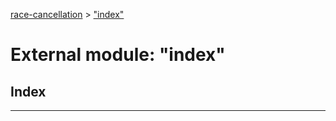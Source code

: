 [race-cancellation](../README.md) > ["index"](../modules/_index_.md)

# External module: "index"

## Index

---

